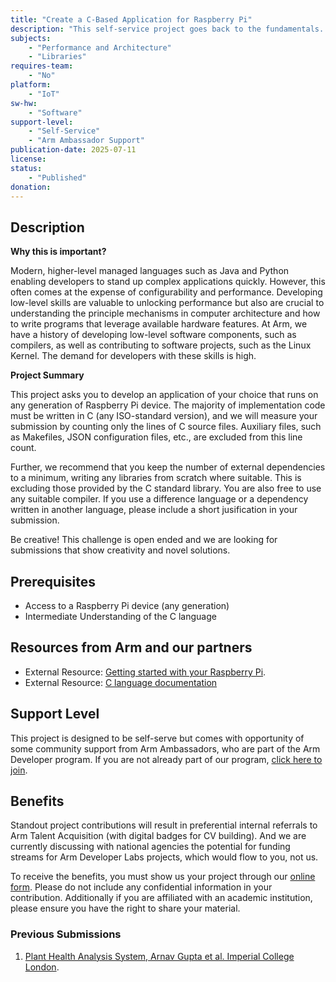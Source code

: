 ```yaml
---
title: "Create a C-Based Application for Raspberry Pi"
description: "This self-service project goes back to the fundamentals. The challenge is to develop an application of your choice but your are only permitted to use the C language with as few dependencies as possible."
subjects:
    - "Performance and Architecture"
    - "Libraries"
requires-team:
    - "No"
platform:
    - "IoT"
sw-hw:
    - "Software"
support-level: 
    - "Self-Service"
    - "Arm Ambassador Support"
publication-date: 2025-07-11
license:
status:
    - "Published" 
donation:
---
```



## Description

**Why this is important?** 

Modern, higher-level managed languages such as Java and Python enabling developers to stand up complex applications quickly. However, this often comes at the expense of configurability and performance. Developing low-level skills are valuable to unlocking performance but also are crucial to understanding the principle mechanisms in computer architecture and how to write programs that leverage available hardware features. At Arm, we have a history of developing low-level software components, such as compilers, as well as contributing to software projects, such as the Linux Kernel. The demand for developers with these skills is high. 

**Project Summary**

This project asks you to develop an application of your choice that runs on any generation of Raspberry Pi device. The majority of implementation code must be written in C (any ISO-standard version), and we will measure your submission by counting only the lines of C source files. Auxiliary files, such as Makefiles, JSON configuration files, etc., are excluded from this line count.

Further, we recommend that you keep the number of external dependencies to a minimum, writing any libraries from scratch where suitable. This is excluding those provided by the C standard library. You are also free to use any suitable compiler. If you use a difference language or a dependency written in another language, please include a short jusification in your submission. 

Be creative! This challenge is open ended and we are looking for submissions that show creativity and novel solutions. 


## Prerequisites

- Access to a Raspberry Pi device (any generation) 
- Intermediate Understanding of the C language


## Resources from Arm and our partners

- External Resource: [Getting started with your Raspberry Pi](https://www.raspberrypi.com/documentation/computers/getting-started.html).
- External Resource: [C language documentation](https://en.cppreference.com/w/c/language.html)

## Support Level

This project is designed to be self-serve but comes with opportunity of some community support from Arm Ambassadors, who are part of the Arm Developer program. If you are not already part of our program, [click here to join](https://www.arm.com/resources/developer-program?#register).

## Benefits 

Standout project contributions will result in preferential internal referrals to Arm Talent Acquisition (with digital badges for CV building).  And we are currently discussing with national agencies the potential for funding streams for Arm Developer Labs projects, which would flow to you, not us.

To receive the benefits, you must show us your project through our [online form](https://forms.office.com/e/VZnJQLeRhD). Please do not include any confidential information in your contribution. Additionally if you are affiliated with an academic institution, please ensure you have the right to share your material.

### Previous Submissions
1. [Plant Health Analysis System, Arnav Gupta et al. Imperial College London](https://github.com/Arg2006/ARM_Presentation.git).
